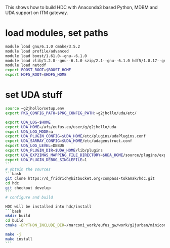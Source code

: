 This shows how to build HDC with Anaconda3 based Python, MDBM and UDA support on ITM gateway.

# load modules, set paths
```bash
module load gnu/6.1.0 cmake/3.5.2
module load profile/advanced
module load boost/1.61.0--gnu--6.1.0
module load zlib/1.2.8--gnu--6.1.0 szip/2.1--gnu--6.1.0 hdf5/1.8.17--gnu--6.1.0
module load netcdf
export BOOST_ROOT=$BOOST_HOME
export HDF5_ROOT=$HDF5_HOME
```
# set UDA stuff
````bash
source ~g2jhollo/setup.env
export PKG_CONFIG_PATH=$PKG_CONFIG_PATH:~g2jhollo/uda/etc/

export UDA_LOG=$HOME
export UDA_HOME=/afs/eufus.eu/user/g/g2jhollo/uda
export UDA_LOG_MODE=a
export UDA_PLUGIN_CONFIG=$UDA_HOME/etc/plugins/udaPlugins.conf
export UDA_SARRAY_CONFIG=$UDA_HOME/etc/udagenstruct.conf
export UDA_LOG_LEVEL=DEBUG
export UDA_PLUGIN_DIR=$UDA_HOME/lib/plugins
export UDA_EXP2IMAS_MAPPING_FILE_DIRECTORY=$UDA_HOME/source/plugins/exp2imas/mappings
export UDA_PLUGIN_DEBUG_SINGLEFILE=1
```
# obtain the sources
```bash
git clone https://d_fridrich@bitbucket.org/compass-tokamak/hdc.git
cd hdc
git checkout develop
```
# configure and build 

HDC will be installed into hdc/install
```bash
mkdir build
cd build
cmake -DPYTHON_INCLUDE_DIR=/marconi_work/eufus_gw/work/g2jurban/miniconda3/include/python3.6m/ -DPYTHON_LIBRARY=/marconi_work/eufus_gw/work/g2jurban/miniconda3/lib/libpython3.6m.so.1.0 -DCYTHON_EXECUTABLE=/marconi_work/eufus_gw/work/g2jurban/miniconda3/bin/cython -DCMAKE_INSTALL_PREFIX=$PWD/../install -DMDBM_INCLUDE_DIR=/afs/eufus.eu/user/g/g2dfrid/projects/mdbm/include -DMDBM_LIBRARY=/afs/eufus.eu/user/g/g2dfrid/projects/mdbm/lib64/libmdbm.so -DENABLE_UDA=ON ..

make -j
make install
```

